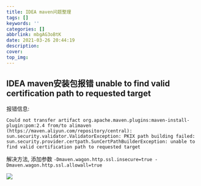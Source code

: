 ```yaml
---
title: IDEA maven问题整理
tags: []
keywords: ''
categories: []
abbrlink: mbgAG3oBtK
date: 2021-03-26 20:44:19
description:
cover:
top_img:
---
```






## IDEA maven安装包报错 unable to find valid certification path to requested target

报错信息:

```shell
Could not transfer artifact org.apache.maven.plugins:maven-install-plugin:pom:2.4 from/to alimaven (https://maven.aliyun.com/repository/central): sun.security.validator.ValidatorException: PKIX path building failed: sun.security.provider.certpath.SunCertPathBuilderException: unable to find valid certification path to requested target
```

解决方法, 添加参数 `-Dmaven.wagon.http.ssl.insecure=true -Dmaven.wagon.http.ssl.allowall=true`

![](https://img2018.cnblogs.com/i-beta/1391561/201912/1391561-20191224125111091-1607460807.png)
